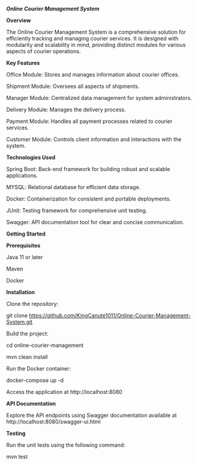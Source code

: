***Online Courier Management System***


**Overview**

The Online Courier Management System is a comprehensive solution for efficiently tracking and managing courier services. It is designed with modularity and scalability in mind, providing distinct modules for various aspects of courier operations.

**Key Features**

Office Module: Stores and manages information about courier offices.

Shipment Module: Oversees all aspects of shipments.

Manager Module: Centralized data management for system administrators.

Delivery Module: Manages the delivery process.

Payment Module: Handles all payment processes related to courier services.

Customer Module: Controls client information and interactions with the system.

**Technologies Used**

Spring Boot: Back-end framework for building robust and scalable applications.

MYSQL: Relational database for efficient data storage.

Docker: Containerization for consistent and portable deployments.

JUnit: Testing framework for comprehensive unit testing.

Swagger: API documentation tool for clear and concise communication.

**Getting Started**

**Prerequisites**

Java 11 or later

Maven

Docker

**Installation**

Clone the repository:



git clone https://github.com/KingCanute1011/Online-Courier-Management-System.git

Build the project:



cd online-courier-management

mvn clean install

Run the Docker container:



docker-compose up -d

Access the application at http://localhost:8080

**API Documentation**

Explore the API endpoints using Swagger documentation available at http://localhost:8080/swagger-ui.html

**Testing**

Run the unit tests using the following command:



mvn test
